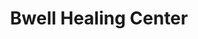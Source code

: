 ---
title: "Bwell Healing Center"
url: /guaynabo/bwell-healing-center-avenida-lomas-verdes/
shop: cannabis
---